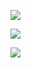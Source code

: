 ![](https://github.com/vpunch/sea_battle/blob/master/imgs/sf1.png)

![](https://github.com/vpunch/sea_battle/blob/master/imgs/sf2.png)

![](https://github.com/vpunch/sea_battle/blob/master/imgs/sf3.png)
